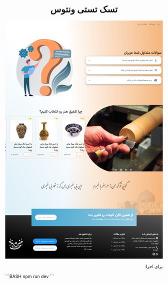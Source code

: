 <h1 style="text-align:center;font-family:tahoma">تسک تستی ونتوس</h1>

![alt](./s.png)

<p style="text-align:end;font-family:tahoma">:برای اجرا</p>
```BASH
npm run dev
```


